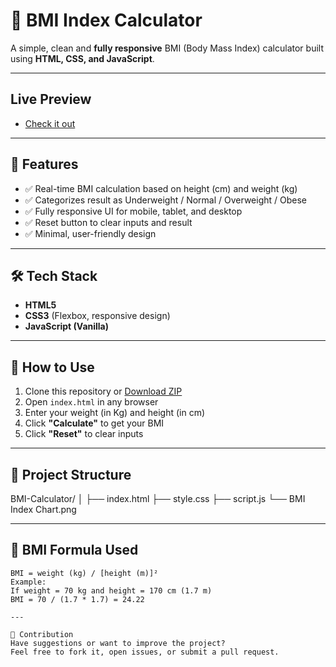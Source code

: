 # 🧮 BMI Index Calculator

A simple, clean and **fully responsive** BMI (Body Mass Index) calculator built using **HTML, CSS, and JavaScript**.

---

## Live Preview

- [Check it out]()

---

## 🚀 Features

- ✅ Real-time BMI calculation based on height (cm) and weight (kg)
- ✅ Categorizes result as Underweight / Normal / Overweight / Obese
- ✅ Fully responsive UI for mobile, tablet, and desktop
- ✅ Reset button to clear inputs and result
- ✅ Minimal, user-friendly design

---

## 🛠️ Tech Stack

- **HTML5**
- **CSS3** (Flexbox, responsive design)
- **JavaScript (Vanilla)**

---

## 🔧 How to Use

1. Clone this repository or [Download ZIP](https://github.com/aman-shahi-dev/bmi-index-calculator/archive/refs/heads/main.zip)
2. Open `index.html` in any browser
3. Enter your weight (in Kg) and height (in cm)
4. Click **"Calculate"** to get your BMI
5. Click **"Reset"** to clear inputs

---

## 📂 Project Structure

BMI-Calculator/
│
├── index.html
├── style.css
├── script.js
└── BMI Index Chart.png

---

## 🧠 BMI Formula Used

```text
BMI = weight (kg) / [height (m)]²
Example:
If weight = 70 kg and height = 170 cm (1.7 m)
BMI = 70 / (1.7 * 1.7) = 24.22

---

🙌 Contribution
Have suggestions or want to improve the project?
Feel free to fork it, open issues, or submit a pull request.
